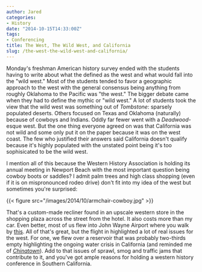 ```yaml
---
author: Jared
categories:
- History
date: "2014-10-15T14:33:00Z"
tags:
- Conferencing
title: The West, The Wild West, and California
slug: /the-west-the-wild-west-and-california/
---
```


Monday's freshman American history survey ended with the students having to write about what the defined as the west and what would fall into the "wild west." Most of the students tended to favor a geographic approach to the west with the general consensus being anything from roughly Oklahoma to the Pacific was "the west." The bigger debate came when they had to define the mythic or "wild west." A lot of students took the view that the wild west was something out of *Tombstone*: sparsely populated deserts. Others focused on Texas and Oklahoma (naturally) because of cowboys and Indians. Oddly far fewer went with a *Deadwood*-esque west. But the one thing everyone agreed on was that California was not wild and some only put it on the paper because it was on the west coast. The few who justified their answers said California doesn't qualify because it's highly populated with the unstated point being it's too sophisicated to be the wild west.

I mention all of this because the Western History Association is holding its annual meeting in Newport Beach with the most important question being cowboy boots or saddles? I admit palm trees and high class shopping (even if it is on mispronounced rodeo drive) don't fit into my idea of the west but sometimes you're surprised:

{{< figure src="/images/2014/10/armchair-cowboy.jpg" >}}

That's a custom-made recliner found in an upscale western store in the shopping plaza across the street from the hotel. It also costs more than my car. Even better, most of us flew into John Wayne Airport where you walk by [this](http://www.lawyersgunsmoneyblog.com/2014/10/orange-county). All of that's great, but the flight in highlighted a lot of real issues for the west. For one, we flew over a reservoir that was probably two-thirds empty highlighting the ongoing water crisis in California (and reminded me of [*Chinatown*](https://en.wikipedia.org/wiki/Chinatown_(1974_film))). Add to that issues of sprawl, smog and traffic jams that contribute to it, and you've got ample reasons for holding a western history conference in Southern California.
